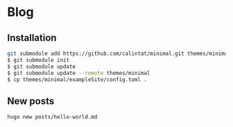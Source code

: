 # Blog

## Installation
```sh
git submodule add https://github.com/calintat/minimal.git themes/minimal
$ git submodule init
$ git submodule update
$ git submodule update --remote themes/minimal
$ cp themes/minimal/exampleSite/config.toml .
```

## New posts
```sh
hugo new posts/hello-world.md
```